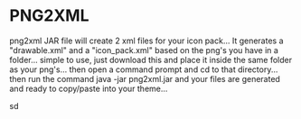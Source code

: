 PNG2XML
=======

png2xml JAR file will create 2 xml files for your icon pack... It generates a "drawable.xml" and a "icon_pack.xml" based on the png's you have in a folder...  simple to use, just download this and place it inside the same folder as your png's... then open a command prompt and cd to that directory... then run the command java -jar png2xml.jar and your files are generated and ready to copy/paste into your theme...

sd
